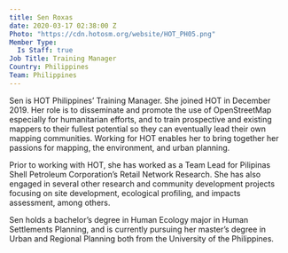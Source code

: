 ```yaml
---
title: Sen Roxas
date: 2020-03-17 02:38:00 Z
Photo: "https://cdn.hotosm.org/website/HOT_PH05.png"
Member Type:
  Is Staff: true
Job Title: Training Manager
Country: Philippines
Team: Philippines
---
```


Sen is HOT Philippines’ Training Manager. She joined HOT in December 2019. Her role is to disseminate and promote the use of OpenStreetMap especially for humanitarian efforts, and to train prospective and existing mappers to their fullest potential so they can eventually lead their own mapping communities. Working for HOT enables her to bring together her passions for mapping, the environment, and urban planning.

Prior to working with HOT, she has worked as a Team Lead for Pilipinas Shell Petroleum Corporation’s Retail Network Research. She has also engaged in several other research and community development projects focusing on site development, ecological profiling, and impacts assessment, among others.

Sen holds a bachelor’s degree in Human Ecology major in Human Settlements Planning, and is currently pursuing her master’s degree in Urban and Regional Planning both from the University of the Philippines.
